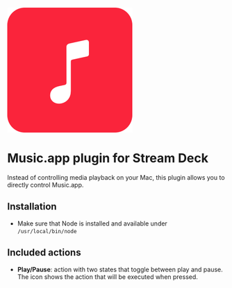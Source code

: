 ![](plugin/images/icons/plugin.png)

# Music.app plugin for Stream Deck

Instead of controlling media playback on your Mac, this plugin allows you to directly control Music.app.

## Installation

- Make sure that Node is installed and available under `/usr/local/bin/node`

## Included actions

- **Play/Pause**: action with two states that toggle between play and pause. The icon shows the action that will be executed when pressed.
